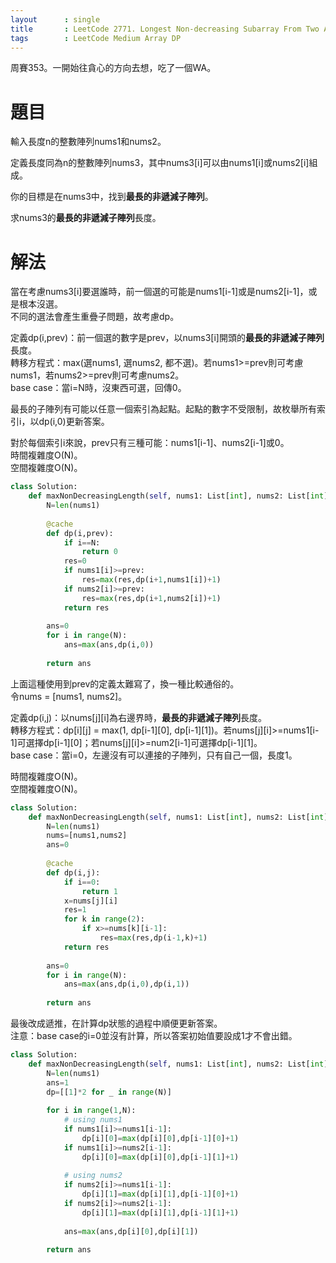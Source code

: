 ```yaml
--- 
layout      : single
title       : LeetCode 2771. Longest Non-decreasing Subarray From Two Arrays
tags        : LeetCode Medium Array DP
---
```

周賽353。一開始往貪心的方向去想，吃了一個WA。  

# 題目
輸入長度n的整數陣列nums1和nums2。  

定義長度同為n的整數陣列nums3，其中nums3[i]可以由nums1[i]或nums2[i]組成。  

你的目標是在nums3中，找到**最長的非遞減子陣列**。  

求nums3的**最長的非遞減子陣列**長度。  

# 解法
當在考慮nums3[i]要選誰時，前一個選的可能是nums1[i-1]或是nums2[i-1]，或是根本沒選。  
不同的選法會產生重疊子問題，故考慮dp。  

定義dp(i,prev)：前一個選的數字是prev，以nums3[i]開頭的**最長的非遞減子陣列**長度。  
轉移方程式：max(選nums1, 選nums2, 都不選)。若nums1>=prev則可考慮nums1，若nums2>=prev則可考慮nums2。  
base case：當i=N時，沒東西可選，回傳0。  

最長的子陣列有可能以任意一個索引為起點。起點的數字不受限制，故枚舉所有索引i，以dp(i,0)更新答案。  

對於每個索引i來說，prev只有三種可能：nums1[i-1]、nums2[i-1]或0。  
時間複雜度O(N)。  
空間複雜度O(N)。  

```python
class Solution:
    def maxNonDecreasingLength(self, nums1: List[int], nums2: List[int]) -> int:
        N=len(nums1)
        
        @cache
        def dp(i,prev):
            if i==N:
                return 0
            res=0
            if nums1[i]>=prev:
                res=max(res,dp(i+1,nums1[i])+1)
            if nums2[i]>=prev:
                res=max(res,dp(i+1,nums2[i])+1)
            return res
        
        ans=0
        for i in range(N):
            ans=max(ans,dp(i,0))
            
        return ans
```

上面這種使用到prev的定義太難寫了，換一種比較通俗的。  
令nums = [nums1, nums2]。  

定義dp(i,j)：以nums[j][i]為右邊界時，**最長的非遞減子陣列**長度。  
轉移方程式：dp[i][j] = max(1, dp[i-1][0], dp[i-1][1])。若nums[j][i]>=nums1[i-1]可選擇dp[i-1][0]；若nums[j][i]>=num2[i-1]可選擇dp[i-1][1]。  
base case：當i=0，左邊沒有可以連接的子陣列，只有自己一個，長度1。  

時間複雜度O(N)。  
空間複雜度O(N)。  

```python
class Solution:
    def maxNonDecreasingLength(self, nums1: List[int], nums2: List[int]) -> int:
        N=len(nums1)
        nums=[nums1,nums2]
        ans=0
        
        @cache
        def dp(i,j):
            if i==0:
                return 1
            x=nums[j][i]
            res=1
            for k in range(2):
                if x>=nums[k][i-1]:
                    res=max(res,dp(i-1,k)+1)
            return res
            
        ans=0
        for i in range(N):
            ans=max(ans,dp(i,0),dp(i,1))
            
        return ans
```

最後改成遞推，在計算dp狀態的過程中順便更新答案。  
注意：base case的i=0並沒有計算，所以答案初始值要設成1才不會出錯。  

```python
class Solution:
    def maxNonDecreasingLength(self, nums1: List[int], nums2: List[int]) -> int:
        N=len(nums1)
        ans=1
        dp=[[1]*2 for _ in range(N)]
        
        for i in range(1,N):
            # using nums1
            if nums1[i]>=nums1[i-1]:
                dp[i][0]=max(dp[i][0],dp[i-1][0]+1)
            if nums1[i]>=nums2[i-1]:
                dp[i][0]=max(dp[i][0],dp[i-1][1]+1)
                
            # using nums2
            if nums2[i]>=nums1[i-1]:
                dp[i][1]=max(dp[i][1],dp[i-1][0]+1)
            if nums2[i]>=nums2[i-1]:
                dp[i][1]=max(dp[i][1],dp[i-1][1]+1)
                
            ans=max(ans,dp[i][0],dp[i][1])
            
        return ans
```
